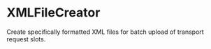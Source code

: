 # XMLFileCreator
Create specifically formatted XML files for batch upload of transport request slots.
